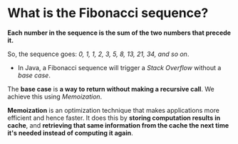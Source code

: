 # What is the Fibonacci sequence?

**Each number in the sequence is the sum of the two numbers that precede it.**

So, the sequence goes: _0, 1, 1, 2, 3, 5, 8, 13, 21, 34, and so on_.

- In Java, a Fibonacci sequence will trigger a _Stack Overflow_ without a _base case_.

The **base case** is **a way to return without making a recursive call**. We achieve this using _Memoization_.

**Memoization** is an optimization technique that makes applications more efficient and hence faster. It does this by **storing computation results in cache**, and **retrieving that same information from the cache the next time it's needed instead of computing it again**.
